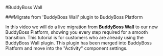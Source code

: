 #BuddyBoss Wall

###Migrate from 'BuddyBoss Wall' plugin to BuddyBoss Platform

In this video we will do a live migration from [**BuddyBoss Wall**](____) to our new BuddyBoss Platform, showing you every step required for a smooth transition. This tutorial is for customers who are already using the BuddyBoss Wall plugin. This plugin has been merged into BuddyBoss Platform and move into the "Activity" component settings.